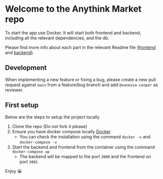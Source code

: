 # Welcome to the Anythink Market repo

To start the app use Docker. It will start both frontend and backend, including all the relevant dependencies, and the db.

Please find more info about each part in the relevant Readme file ([frontend](frontend/readme.md) and [backend](backend/README.md)).

## Development

When implementing a new feature or fixing a bug, please create a new pull request against `main` from a feature/bug branch and add `@vanessa-cooper` as reviewer.

## First setup

Below are the steps to setup the project locally

1) Clone the repo (Do not fork it please)
2) Ensure you have docker compose locally [Docker](https://docs.docker.com/compose/install)
    - You can check the installation using the command `docker -v` and `docker-compose -v`
3) Start the backend and frontend from the container using the command `docker-compose up`
    - The backend will be mapped to the port `3000` and the frontend on port `3001`

Enjoy 😀

